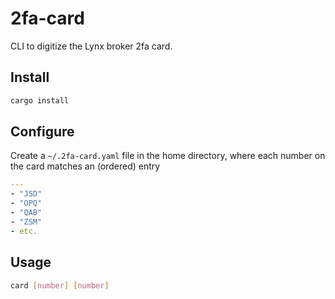 # 2fa-card

CLI to digitize the Lynx broker 2fa card.

## Install

```sh
cargo install
```

## Configure

Create a `~/.2fa-card.yaml` file in the home directory, where each number on the card matches an (ordered) entry

```yaml
---
- "JSD"
- "OPQ"
- "QAB"
- "ZSM"
- etc.
```

## Usage

```sh
card [number] [number]
```
